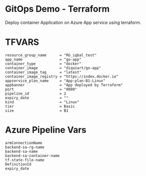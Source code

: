 # GitOps Demo - Terraform 

Deploy container Application on Azure App service using terraform.



# TFVARS
```
resource_group_name      = "RG_iqbal_test"
app_name                 = "go-app"
container_type           = "docker"
container_image          = "diquzart/go-app"
container_image_tag      = "latest"
container_image_registry = "https://index.docker.io"
appservice_plan_name     = "App-plan-B1-Linux"
appbanner                = "App deployed by Terraform"
port                     = "8080"
pipeline_id              = 2
expiry_date              = ""
kind                     = "Linux"
tier                     = Basic
size                     = B1
```

# Azure Pipeline Vars
```
armConnectionName
backend-sa-rg-name
backend-sa-name
backend-sa-container-name
tf-state-file-name
DefinitionId
expiry_date

```